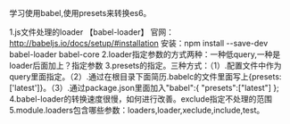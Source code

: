 学习使用babel,使用presets来转换es6。

1.js文件处理的loader 【babel-loader】 官网：http://babeljs.io/docs/setup/#installation
安装：npm install --save-dev babel-loader babel-core
2.loader指定参数的方式两种：一种低query,一种是loader后面加上？指定参数
3.presets的指定。三种方式：（1）.配置文件中作为query里面指定。（2）.通过在根目录下面简历.babelc的文件里面写上{presets:['latest']}。（3）.通过package.json里面加入"babel":{
	"presets":["latest"]
};
4.babel-loader的转换速度很慢，如何进行改善。exclude指定不处理的范围
5.module.loaders包含哪些参数：loaders,loader,xeclude,include,test。